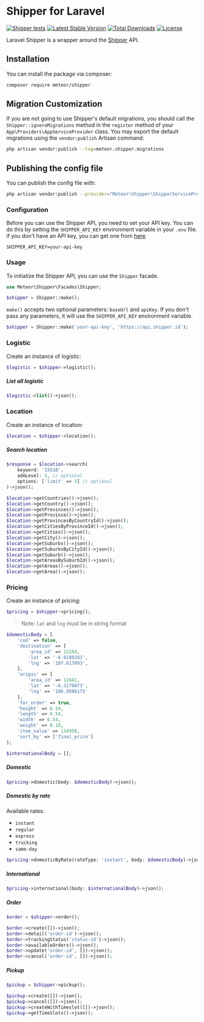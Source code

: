 # Shipper for Laravel

[![Shipper tests](https://github.com/meteorid-labs/laravel-shipper/actions/workflows/tests.yml/badge.svg)](https://github.com/meteorid-labs/laravel-shipper/actions/workflows/tests.yml)
[![Latest Stable Version](https://poser.pugx.org/meteor/shipper/v/stable)](https://packagist.org/packages/meteor/shipper)
[![Total Downloads](https://poser.pugx.org/meteor/shipper/downloads)](https://packagist.org/packages/meteor/shipper)
[![License](https://poser.pugx.org/meteor/shipper/license)](https://packagist.org/packages/meteor/shipper)

Laravel Shipper is a wrapper around the [Shipper](https://shipper.id) API.

## Installation

You can install the package via composer:

```bash
composer require meteor/shipper
```

## Migration Customization

If you are not going to use Shipper's default migrations, you should call the `Shipper::ignoreMigrations` method in the `register` method of your `App\Providers\AppServiceProvider` class. You may export the default migrations using the `vendor:publish` Artisan command:

```bash
php artisan vendor:publish --tag=meteor.shipper.migrations
```

## Publishing the config file

You can publish the config file with:

```bash
php artisan vendor:publish --provider="Meteor\Shipper\ShipperServiceProvider" --tag="meteor.shipper.config"
```

### Configuration

Before you can use the Shipper API, you need to set your API key. You can do this by setting the `SHIPPER_API_KEY` environment variable in your `.env` file. if you don't have an API key, you can get one from [here](https://shipper.id).

```dotenv
SHIPPER_API_KEY=your-api-key
```

### Usage

To initialize the Shipper API, you can use the `Shipper` facade.

```php
use Meteor\Shipper\Facades\Shipper;

$shipper = Shipper::make();
```

`make()` accepts two optional parameters: `baseUrl` and `apiKey`. If you don't pass any parameters, it will use the `SHIPPER_API_KEY` environment variable.

```php
$shipper = Shipper::make('your-api-key', 'https://api.shipper.id');
```

### Logistic

Create an instance of logistic:

```php
$logistic = $shipper->logistic();
```

##### List all logistic

```php
$logistic->list()->json();
```

### Location

Create an instance of location:

```php
$location = $shipper->location();
```

##### Search location

```php
$response = $location->search(
    keyword: '15510',
    admLevel: 5, // optional
    options: ['limit' => 5] // optional
)->json();
```

```php
$location->getCountries()->json();
$location->getCountry()->json();
$location->getProvinces()->json();
$location->getProvince()->json();
$location->getProvincesByCountryId()->json();
$location->getCitiesByProvinceId()->json();
$location->getCities()->json();
$location->getCity()->json();
$location->getSuburbs()->json();
$location->getSuburbsByCityId()->json();
$location->getSuburb()->json();
$location->getAreasBySuburbId()->json();
$location->getAreas()->json();
$location->getArea()->json();
```

### Pricing

Create an instance of pricing:

```php
$pricing = $shipper->pricing();
```

> Note: `lat` and `lng` must be in string format

```php
$domesticBody = [
    'cod' => false,
    'destination' => [
        'area_id' => 12284,
        'lat' => '-6.9189281',
        'lng' => '107.617093',
    ],
    'origin' => [
        'area_id' => 12441,
        'lat' => '-6.3179073',
        'lng' => '106.9506175'
    ],
    'for_order' => true,
    'height' => 6.54,
    'length' => 6.54,
    'width' => 6.54,
    'weight' => 0.18,
    'item_value' => 134950,
    'sort_by' => ['final_price']
];

$internationalBody = [];
```

##### Domestic

```php
$pricing->domestic(body: $domesticBody)->json();
```

##### Domestic by rate

Available rates:

- `instant`
- `regular`
- `express`
- `trucking`
- `same-day`

```php
$pricing->domesticByRate(rateType: 'instant', body: $domesticBody)->json();
```

##### International

```php
$pricing->international(body: $internationalBody)->json();
```

##### Order

```php
$order = $shipper->order();

$order->create([])->json();
$order->detail('order-id')->json();
$order->trackingStatus('status-id')->json();
$order->availableOrders()->json();
$order->update('order-id', [])->json();
$order->cancel('order-id', [])->json();
```

##### Pickup

```php
$pickup = $shipper->pickup();

$pickup->create([])->json();
$pickup->cancel([])->json();
$pickup->createWithTimeslot([])->json();
$pickup->getTimeSlots()->json();
```
